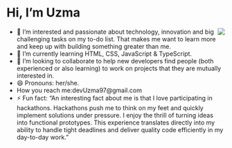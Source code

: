  <body style=background-color="purple">
 <h1>Hi, I’m Uzma </h1>
<img src="https://i.pinimg.com/736x/c9/dd/ab/c9ddababf2bc1ef62a0ccad6836712c8.jpg"  align= "right";> 
    <ul>
        <li>👀 I’m interested and passionate about technology, innovation and big challenging tasks on my to-do list.
  That makes me want to learn more and keep up with building something greater than me.</li>
        <li>🌱 I’m currently learning HTML, CSS, JavaScript & TypeScript.</li>
        <li>💞️ I’m looking to collaborate to help new developers find people (both experienced or also learning) 
 to work on projects that they are mutually interested in.</li>
        <li>😄 Pronouns: her/she.</li>
        <li>How you reach me:devUzma97@gmail.com</li>
        <li>⚡ Fun fact: “An interesting fact about me is that I love participating in hackathons. 
 Hackathons push me to think on my feet and quickly implement solutions under pressure. 
 I enjoy the thrill of turning ideas into functional prototypes. This experience translates directly into 
  my ability to handle tight deadlines and deliver quality code efficiently in my day-to-day work.”</li>
    </ul>
</body>
<!---
UzmaTahir97/UzmaTahir97 is a ✨ special ✨ repository because its `README.md` (this file) appears on your GitHub profile.
You can click the Preview link to take a look at your changes.
--->
